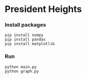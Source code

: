# President Heights


### Install packages
```
pip install numpy
pip install pandas
pip install matplotlib
```

### Run
```
python main.py
python graph.py
```

